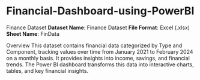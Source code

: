 # Financial-Dashboard-using-PowerBI
Finance Dataset
**Dataset Name**: Finance Dataset
**File Format**: Excel (.xlsx)
**Sheet Name**: FinData

Overview
This dataset contains financial data categorized by Type and Component, tracking values over time from January 2021 to February 2024 on a monthly basis. It provides insights into income, savings, and financial trends. The Power BI dashboard transforms this data into interactive charts, tables, and key financial insights.
